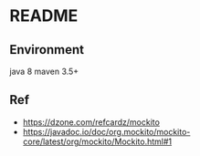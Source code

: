 # README

## Environment
java 8
maven 3.5+


## Ref

- https://dzone.com/refcardz/mockito
- https://javadoc.io/doc/org.mockito/mockito-core/latest/org/mockito/Mockito.html#1
